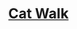 # [Cat Walk](https://app.codesignal.com/arcade/python-arcade/slithering-in-strings/GH7QauS4xyHin5YLm/)
